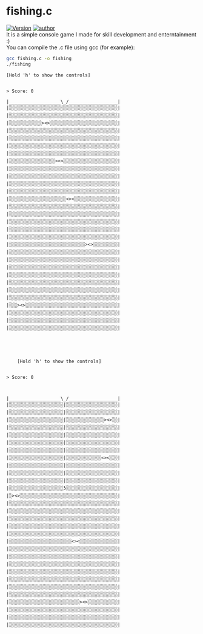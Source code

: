 # fishing.c
[![Version](https://img.shields.io/badge/version-1.0-green.svg)](https://github.com/Leucist/fishing.c)
[![author](https://img.shields.io/badge/author-leucist-blue)](https://github.com/Leucist/)\
It is a simple console game I made for skill development and enterntainment :)\
You can compile the .c file using gcc (for example):
```bash
gcc fishing.c -o fishing
./fishing
```
	[Hold 'h' to show the controls]


	> Score: 0

    |___________________\_/__________________|
	|░░░░░░░░░░░░░░░░░░░░░░░░░░░░░░░░░░░░░░░░|
	|░░░░░░░░░░░░░░░░░░░░░░░░░░░░░░░░░░░░░░░░|
	|░░░░░░░░░░░░><>░░░░░░░░░░░░░░░░░░░░░░░░░|
	|░░░░░░░░░░░░░░░░░░░░░░░░░░░░░░░░░░░░░░░░|
	|░░░░░░░░░░░░░░░░░░░░░░░░░░░░░░░░░░░░░░░░|
	|░░░░░░░░░░░░░░░░░░░░░░░░░░░░░░░░░░░░░░░░|
	|░░░░░░░░░░░░░░░░░░░░░░░░░░░░░░░░░░░░░░░░|
	|░░░░░░░░░░░░░░░░░><>░░░░░░░░░░░░░░░░░░░░|
	|░░░░░░░░░░░░░░░░░░░░░░░░░░░░░░░░░░░░░░░░|
	|░░░░░░░░░░░░░░░░░░░░░░░░░░░░░░░░░░░░░░░░|
	|░░░░░░░░░░░░░░░░░░░░░░░░░░░░░░░░░░░░░░░░|
	|░░░░░░░░░░░░░░░░░░░░░░░░░░░░░░░░░░░░░░░░|
	|░░░░░░░░░░░░░░░░░░░░░<><░░░░░░░░░░░░░░░░|
	|░░░░░░░░░░░░░░░░░░░░░░░░░░░░░░░░░░░░░░░░|
	|░░░░░░░░░░░░░░░░░░░░░░░░░░░░░░░░░░░░░░░░|
	|░░░░░░░░░░░░░░░░░░░░░░░░░░░░░░░░░░░░░░░░|
	|░░░░░░░░░░░░░░░░░░░░░░░░░░░░░░░░░░░░░░░░|
	|░░░░░░░░░░░░░░░░░░░░░░░░░░░░░░░░░░░░░░░░|
	|░░░░░░░░░░░░░░░░░░░░░░░░░░░░><>░░░░░░░░░|
	|░░░░░░░░░░░░░░░░░░░░░░░░░░░░░░░░░░░░░░░░|
	|░░░░░░░░░░░░░░░░░░░░░░░░░░░░░░░░░░░░░░░░|
	|░░░░░░░░░░░░░░░░░░░░░░░░░░░░░░░░░░░░░░░░|
	|░░░░░░░░░░░░░░░░░░░░░░░░░░░░░░░░░░░░░░░░|
	|░░░░░░░░░░░░░░░░░░░░░░░░░░░░░░░░░░░░░░░░|
	|░░░░░░░░░░░░░░░░░░░░░░░░░░░░░░░░░░░░░░░░|
	|░░░░░░░░░░░░░░░░░░░░░░░░░░░░░░░░░░░░░░░░|
	|░░░><>░░░░░░░░░░░░░░░░░░░░░░░░░░░░░░░░░░|
	|░░░░░░░░░░░░░░░░░░░░░░░░░░░░░░░░░░░░░░░░|
	|░░░░░░░░░░░░░░░░░░░░░░░░░░░░░░░░░░░░░░░░|
	|░░░░░░░░░░░░░░░░░░░░░░░░░░░░░░░░░░░░░░░░|





		[Hold 'h' to show the controls]


	> Score: 0



	|___________________\_/__________________|
	|░░░░░░░░░░░░░░░░░░░░|░░░░░░░░░░░░░░░░░░░|
	|░░░░░░░░░░░░░░░░░░░░|░░░░░░░░░░░░░░░░░░░|
	|░░░░░░░░░░░░░░░░░░░░|░░░░░░░░░░░░░░><>░░|
	|░░░░░░░░░░░░░░░░░░░░|░░░░░░░░░░░░░░░░░░░|
	|░░░░░░░░░░░░░░░░░░░░|░░░░░░░░░░░░░░░░░░░|
	|░░░░░░░░░░░░░░░░░░░░|░░░░░░░░░░░░░░░░░░░|
	|░░░░░░░░░░░░░░░░░░░░|░░░░░░░░░░░░░░░░░░░|
	|░░░░░░░░░░░░░░░░░░░░|░░░░░░░░░░░░░<><░░░|
	|░░░░░░░░░░░░░░░░░░░░|░░░░░░░░░░░░░░░░░░░|
	|░░░░░░░░░░░░░░░░░░░░|░░░░░░░░░░░░░░░░░░░|
	|░░░░░░░░░░░░░░░░░░░░|░░░░░░░░░░░░░░░░░░░|
	|░░░░░░░░░░░░░░░░░░░░ʖ░░░░░░░░░░░░░░░░░░░|
	|░><>░░░░░░░░░░░░░░░░░░░░░░░░░░░░░░░░░░░░|
	|░░░░░░░░░░░░░░░░░░░░░░░░░░░░░░░░░░░░░░░░|
	|░░░░░░░░░░░░░░░░░░░░░░░░░░░░░░░░░░░░░░░░|
	|░░░░░░░░░░░░░░░░░░░░░░░░░░░░░░░░░░░░░░░░|
	|░░░░░░░░░░░░░░░░░░░░░░░░░░░░░░░░░░░░░░░░|
	|░░░░░░░░░░░░░░░░░░░░░░░░░░░░░░░░░░░░░░░░|
	|░░░░░░░░░░░░░░░░░░░░░░░<><░░░░░░░░░░░░░░|
	|░░░░░░░░░░░░░░░░░░░░░░░░░░░░░░░░░░░░░░░░|
	|░░░░░░░░░░░░░░░░░░░░░░░░░░░░░░░░░░░░░░░░|
	|░░░░░░░░░░░░░░░░░░░░░░░░░░░░░░░░░░░░░░░░|
	|░░░░░░░░░░░░░░░░░░░░░░░░░░░░░░░░░░░░░░░░|
	|░░░░░░░░░░░░░░░░░░░░░░░░░░░░░░░░░░░░░░░░|
	|░░░░░░░░░░░░░░░░░░░░░░░░░░░░░░░░░░░░░░░░|
	|░░░░░░░░░░░░░░░░░░░░░░░░░░░░░░░░░░░░░░░░|
	|░░░░░░░░░░░░░░░░░░░░░░░░░░><>░░░░░░░░░░░|
	|░░░░░░░░░░░░░░░░░░░░░░░░░░░░░░░░░░░░░░░░|
	|░░░░░░░░░░░░░░░░░░░░░░░░░░░░░░░░░░░░░░░░|
	|░░░░░░░░░░░░░░░░░░░░░░░░░░░░░░░░░░░░░░░░|

